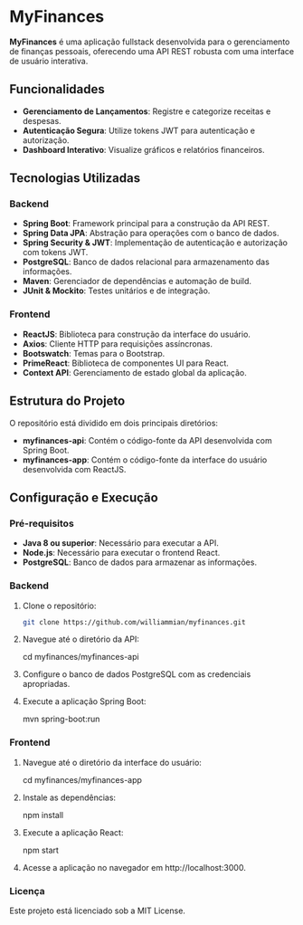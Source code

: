 # MyFinances

**MyFinances** é uma aplicação fullstack desenvolvida para o gerenciamento de finanças pessoais, oferecendo uma API REST robusta com uma interface de usuário interativa.

## Funcionalidades

- **Gerenciamento de Lançamentos**: Registre e categorize receitas e despesas.
- **Autenticação Segura**: Utilize tokens JWT para autenticação e autorização.
- **Dashboard Interativo**: Visualize gráficos e relatórios financeiros.

## Tecnologias Utilizadas

### Backend

- **Spring Boot**: Framework principal para a construção da API REST.
- **Spring Data JPA**: Abstração para operações com o banco de dados.
- **Spring Security & JWT**: Implementação de autenticação e autorização com tokens JWT.
- **PostgreSQL**: Banco de dados relacional para armazenamento das informações.
- **Maven**: Gerenciador de dependências e automação de build.
- **JUnit & Mockito**: Testes unitários e de integração.

### Frontend

- **ReactJS**: Biblioteca para construção da interface do usuário.
- **Axios**: Cliente HTTP para requisições assíncronas.
- **Bootswatch**: Temas para o Bootstrap.
- **PrimeReact**: Biblioteca de componentes UI para React.
- **Context API**: Gerenciamento de estado global da aplicação.

## Estrutura do Projeto

O repositório está dividido em dois principais diretórios:

- **myfinances-api**: Contém o código-fonte da API desenvolvida com Spring Boot.
- **myfinances-app**: Contém o código-fonte da interface do usuário desenvolvida com ReactJS.

## Configuração e Execução

### Pré-requisitos

- **Java 8 ou superior**: Necessário para executar a API.
- **Node.js**: Necessário para executar o frontend React.
- **PostgreSQL**: Banco de dados para armazenar as informações.

### Backend

1. Clone o repositório:

   ```bash
   git clone https://github.com/williammian/myfinances.git

2. Navegue até o diretório da API:

   cd myfinances/myfinances-api
   
3. Configure o banco de dados PostgreSQL com as credenciais apropriadas.

4. Execute a aplicação Spring Boot:

   mvn spring-boot:run

### Frontend

1. Navegue até o diretório da interface do usuário:

   cd myfinances/myfinances-app

2. Instale as dependências:

   npm install

3. Execute a aplicação React:

   npm start
   
4. Acesse a aplicação no navegador em http://localhost:3000.

### Licença

   Este projeto está licenciado sob a MIT License.
